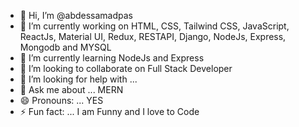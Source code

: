 - 👋 Hi, I’m @abdessamadpas
- 🔭 I’m currently working on HTML, CSS, Tailwind CSS, JavaScript, ReactJs, Material UI, Redux, RESTAPI, Django, NodeJs,  Express, Mongodb   and MYSQL
- 🌱 I’m currently learning NodeJs and Express
- 👯 I’m looking to collaborate on Full Stack Developer
- 🤔 I’m looking for help with ...
- 💬 Ask me about ... MERN
- 😄 Pronouns: ... YES
- ⚡ Fun fact: ... I am Funny and I love to Code


<!---
abdessamadpas/abdessamadpas is a ✨ special ✨ repository because its `README.md` (this file) appears on your GitHub profile.
You can click the Preview link to take a look at your changes.
--->
